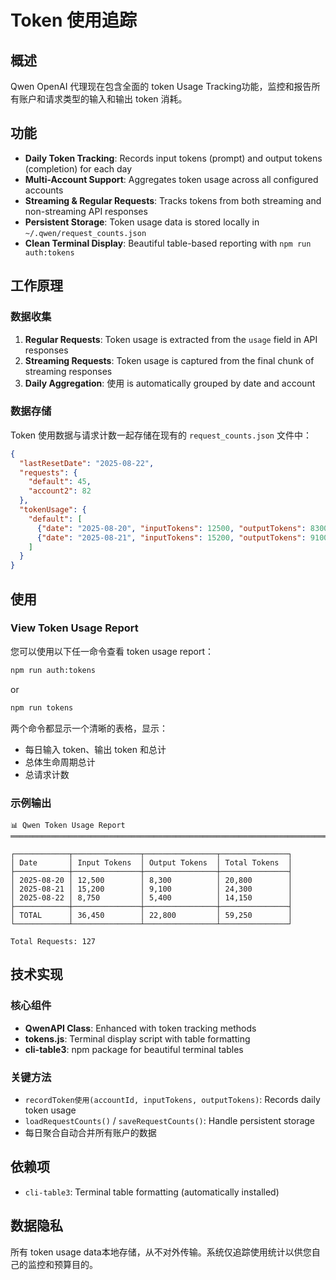 # Token 使用追踪

## 概述

Qwen OpenAI 代理现在包含全面的 token Usage Tracking功能，监控和报告所有账户和请求类型的输入和输出 token 消耗。

## 功能

- **Daily Token Tracking**: Records input tokens (prompt) and output tokens (completion) for each day
- **Multi-Account Support**: Aggregates token usage across all configured accounts
- **Streaming & Regular Requests**: Tracks tokens from both streaming and non-streaming API responses
- **Persistent Storage**: Token usage data is stored locally in `~/.qwen/request_counts.json`
- **Clean Terminal Display**: Beautiful table-based reporting with `npm run auth:tokens`

## 工作原理

### 数据收集
1. **Regular Requests**: Token usage is extracted from the `usage` field in API responses
2. **Streaming Requests**: Token usage is captured from the final chunk of streaming responses
3. **Daily Aggregation**: 使用 is automatically grouped by date and account

### 数据存储
Token 使用数据与请求计数一起存储在现有的 `request_counts.json` 文件中：
```json
{
  "lastResetDate": "2025-08-22",
  "requests": {
    "default": 45,
    "account2": 82
  },
  "tokenUsage": {
    "default": [
      {"date": "2025-08-20", "inputTokens": 12500, "outputTokens": 8300},
      {"date": "2025-08-21", "inputTokens": 15200, "outputTokens": 9100}
    ]
  }
}
```

## 使用

### View Token Usage Report

您可以使用以下任一命令查看 token usage report：

```bash
npm run auth:tokens
```

or

```bash
npm run tokens
```

两个命令都显示一个清晰的表格，显示：
- 每日输入 token、输出 token 和总计
- 总体生命周期总计
- 总请求计数

### 示例输出
```
📊 Qwen Token Usage Report
═══════════════════════════════════════════════════════════════════════════════

┌────────────┬───────────────┬────────────────┬───────────────┐
│ Date       │ Input Tokens  │ Output Tokens  │ Total Tokens  │
├────────────┼───────────────┼────────────────┼───────────────┤
│ 2025-08-20 │ 12,500        │ 8,300          │ 20,800        │
│ 2025-08-21 │ 15,200        │ 9,100          │ 24,300        │
│ 2025-08-22 │ 8,750         │ 5,400          │ 14,150        │
├────────────┼───────────────┼────────────────┼───────────────┤
│ TOTAL      │ 36,450        │ 22,800         │ 59,250        │
└────────────┴───────────────┴────────────────┴───────────────┘

Total Requests: 127
```

## 技术实现

### 核心组件
- **QwenAPI Class**: Enhanced with token tracking methods
- **tokens.js**: Terminal display script with table formatting
- **cli-table3**: npm package for beautiful terminal tables

### 关键方法
- `recordToken使用(accountId, inputTokens, outputTokens)`: Records daily token usage
- `loadRequestCounts()` / `saveRequestCounts()`: Handle persistent storage
- 每日聚合自动合并所有账户的数据

## 依赖项
- `cli-table3`: Terminal table formatting (automatically installed)

## 数据隐私
所有 token usage data本地存储，从不对外传输。系统仅追踪使用统计以供您自己的监控和预算目的。